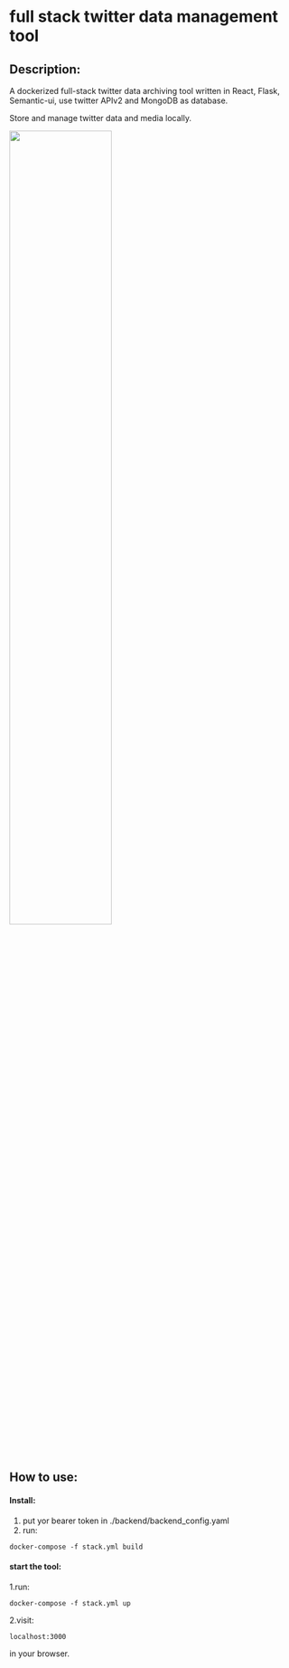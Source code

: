 # full stack twitter data management tool

## Description:
 A dockerized full-stack twitter data archiving tool written in React, Flask, Semantic-ui, use twitter APIv2 and MongoDB as database. 
 
 Store and manage twitter data and media locally.
 
<img src="https://github.com/lusixing/full-stack-twitter-data-archiving-tool/blob/main/asset/img1.jpg" width=60% height=60%>

## How to use:
#### Install:
1. put yor bearer token in ./backend/backend_config.yaml
2. run: 
```
docker-compose -f stack.yml build
```

#### start the tool:
1.run:
```
docker-compose -f stack.yml up
```
2.visit:
```
localhost:3000
```
in your browser.
